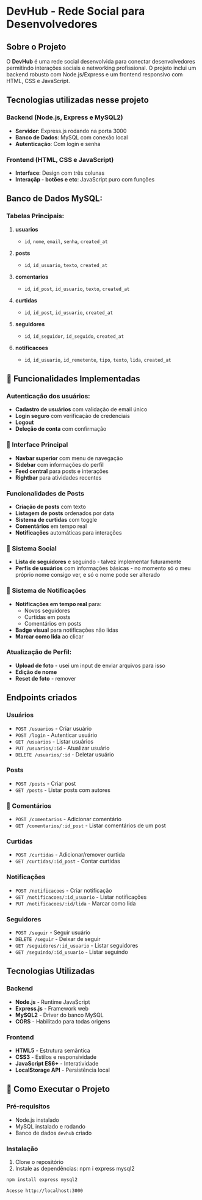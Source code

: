 # DevHub - Rede Social para Desenvolvedores

##  Sobre o Projeto

O **DevHub** é uma rede social desenvolvida para conectar desenvolvedores
permitindo interações sociais e networking profissional.
O projeto inclui um backend robusto com Node.js/Express e um frontend responsivo com HTML, CSS e JavaScript.

## Tecnologias utilizadas nesse projeto

### Backend (Node.js, Express e MySQL2)
- **Servidor**: Express.js rodando na porta 3000
- **Banco de Dados**: MySQL com conexão local
- **Autenticação**: Com login e senha

### Frontend (HTML, CSS e JavaScript)
- **Interface**: Design com três colunas
- **Interaçãp - botões e etc**: JavaScript puro com funções


## Banco de Dados MySQL:

### Tabelas Principais:

1. **usuarios**
   - `id`, `nome`, `email`, `senha`, `created_at`

2. **posts**
   - `id`, `id_usuario`, `texto`, `created_at`

3. **comentarios**
   - `id`, `id_post`, `id_usuario`, `texto`, `created_at`

4. **curtidas**
   - `id`, `id_post`, `id_usuario`, `created_at`

5. **seguidores**
   - `id`, `id_seguidor`, `id_seguido`, `created_at`

6. **notificacoes**
   - `id`, `id_usuario`, `id_remetente`, `tipo`, `texto`, `lida`, `created_at`

## 🔧 Funcionalidades Implementadas

### Autenticação dos usuários:

- **Cadastro de usuários** com validação de email único
- **Login seguro** com verificação de credenciais
- **Logout**
- **Deleção de conta** com confirmação

### 📱 Interface Principal
- **Navbar superior** com menu de navegação
- **Sidebar** com informações do perfil
- **Feed central** para posts e interações
- **Rightbar** para atividades recentes

###  Funcionalidades de Posts
- **Criação de posts** com texto
- **Listagem de posts** ordenados por data
- **Sistema de curtidas** com toggle
- **Comentários** em tempo real
- **Notificações** automáticas para interações

### 👥 Sistema Social
- **Lista de seguidores** e seguindo - talvez implementar futuramente
- **Perfis de usuários** com informações básicas - no momento só o meu próprio nome consigo ver, e só o nome pode ser alterado

### 🔔 Sistema de Notificações
- **Notificações em tempo real** para:
  - Novos seguidores
  - Curtidas em posts
  - Comentários em posts
- **Badge visual** para notificações não lidas
- **Marcar como lida** ao clicar

###  Atualização de Perfil:
- **Upload de foto** - usei um input de enviar arquivos para isso
- **Edição de nome** 
- **Reset de foto** - remover

##  Endpoints criados

### Usuários
- `POST /usuarios` - Criar usuário
- `POST /login` - Autenticar usuário
- `GET /usuarios` - Listar usuários
- `PUT /usuarios/:id` - Atualizar usuário
- `DELETE /usuarios/:id` - Deletar usuário

### Posts
- `POST /posts` - Criar post
- `GET /posts` - Listar posts com autores

### 💬 Comentários
- `POST /comentarios` - Adicionar comentário
- `GET /comentarios/:id_post` - Listar comentários de um post

### Curtidas
- `POST /curtidas` - Adicionar/remover curtida
- `GET /curtidas/:id_post` - Contar curtidas

### Notificações
- `POST /notificacoes` - Criar notificação
- `GET /notificacoes/:id_usuario` - Listar notificações
- `PUT /notificacoes/:id/lida` - Marcar como lida

### Seguidores
- `POST /seguir` - Seguir usuário
- `DELETE /seguir` - Deixar de seguir
- `GET /seguidores/:id_usuario` - Listar seguidores
- `GET /seguindo/:id_usuario` - Listar seguindo

## Tecnologias Utilizadas

### Backend
- **Node.js** - Runtime JavaScript
- **Express.js** - Framework web
- **MySQL2** - Driver do banco MySQL
- **CORS** - Habilitado para todas origens

### Frontend
- **HTML5** - Estrutura semântica
- **CSS3** - Estilos e responsividade
- **JavaScript ES6+** - Interatividade
- **LocalStorage API** - Persistência local

## 🚀 Como Executar o Projeto

### Pré-requisitos
- Node.js instalado
- MySQL instalado e rodando
- Banco de dados `devhub` criado


### Instalação
1. Clone o repositório
2. Instale as dependências: npm i express mysql2
```bash
npm install express mysql2

Acesse http://localhost:3000













